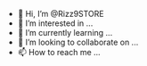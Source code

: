 - 👋 Hi, I’m @Rizz9STORE
- 👀 I’m interested in ...
- 🌱 I’m currently learning ...
- 💞️ I’m looking to collaborate on ...
- 📫 How to reach me ...

<!---
Rizz9STORE/Rizz9STORE is a ✨ special ✨ repository because its `README.md` (this file) appears on your GitHub profile.
You can click the Preview link to take a look at your changes.
--->
